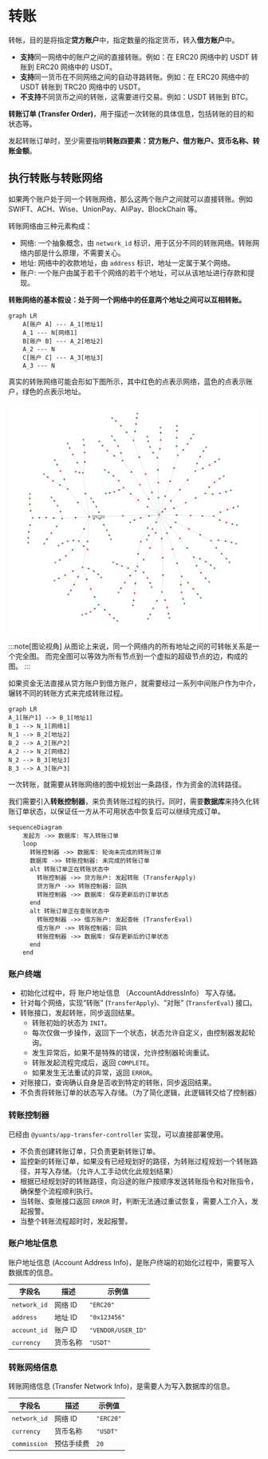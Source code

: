 # 转账

转帐，目的是将指定**贷方账户**中，指定数量的指定货币，转入**借方账户**中。

- **支持**同一网络中的账户之间的直接转账。例如：在 ERC20 网络中的 USDT 转账到 ERC20 网络中的 USDT。
- **支持**同一货币在不同网络之间的自动寻路转账。例如：在 ERC20 网络中的 USDT 转账到 TRC20 网络中的 USDT。
- **不支持**不同货币之间的转账，这需要进行交易。例如：USDT 转账到 BTC。

**转账订单 (Transfer Order)**，用于描述一次转账的具体信息，包括转账的目的和状态等。

发起转账订单时，至少需要指明**转账四要素：贷方账户、借方账户、货币名称、转账金额**。

## 执行转账与转账网络

如果两个账户处于同一个转账网络，那么这两个账户之间就可以直接转账。例如 SWIFT、ACH、Wise、UnionPay、AliPay、BlockChain 等。

转账网络由三种元素构成：

- 网络: 一个抽象概念，由 `network_id` 标识，用于区分不同的转账网络。转账网络内部是什么原理，不需要关心。
- 地址: 网络中的收款地址，由 `address` 标识，地址一定属于某个网络。
- 账户: 一个账户由属于若干个网络的若干个地址，可以从该地址进行存款和提现。

**转账网络的基本假设：处于同一个网络中的任意两个地址之间可以互相转账。**

```mermaid
graph LR
    A[账户 A] --- A_1[地址1]
    A_1 --- N[网络1]
    B[账户 B] --- A_2[地址2]
    A_2 --- N
    C[账户 C] --- A_3[地址3]
    A_3 --- N
```

真实的转账网络可能会形如下图所示，其中红色的点表示网络，蓝色的点表示账户，绿色的点表示地址。

![transfer-network](./transfer-network.png)

:::note[图论视角]
从图论上来说，同一个网络内的所有地址之间的可转帐关系是一个完全图。
而完全图可以等效为所有节点到一个虚拟的超级节点的边，构成的图。
:::

如果资金无法直接从贷方账户到借方账户，就需要经过一系列中间账户作为中介，辗转不同的转账方式来完成转账过程。

```mermaid
graph LR
A_1[账户1] --> B_1[地址1]
B_1 --> N_1[网络1]
N_1 --> B_2[地址2]
B_2 --> A_2[账户2]
A_2 --> N_2[网络2]
N_2 --> B_3[地址3]
B_3 --> A_3[账户3]

```

一次转账，就需要从转账网络的图中规划出一条路径，作为资金的流转路径。

我们需要引入**转账控制器**，来负责转账过程的执行。同时，需要**数据库**来持久化转账订单状态，以保证任一方从不可用状态中恢复后可以继续完成订单。

```mermaid
sequenceDiagram
    发起方 ->> 数据库: 写入转账订单
    loop
      转账控制器 ->> 数据库: 轮询未完成的转账订单
      数据库 ->> 转账控制器: 未完成的转账订单
      alt 转账订单正在转账状态中
        转账控制器 ->> 贷方账户: 发起转账 (TransferApply)
        贷方账户 ->> 转账控制器: 回执
        转账控制器 ->> 数据库: 保存更新后的订单状态
      end
      alt 转账订单正在查账状态中
        转账控制器 ->> 借方账户: 发起查帐 (TransferEval)
        借方账户 ->> 转账控制器: 回执
        转账控制器 ->> 数据库: 保存更新后的订单状态
      end
    end

```

### 账户终端

- 初始化过程中，将 账户地址信息 （AccountAddressInfo） 写入存储。
- 针对每个网络，实现“转账” (`TransferApply`)、“对账” (`TransferEval`) 接口。
- 转账接口，发起转账，同步返回结果。
  - 转账初始的状态为 `INIT`。
  - 每次仅做一步操作，返回下一个状态，状态允许自定义，由控制器发起轮询。
  - 发生异常后，如果不是特殊的错误，允许控制器轮询重试。
  - 转账发起流程完成后，返回 `COMPLETE`。
  - 如果发生无法重试的异常，返回 `ERROR`。
- 对账接口，查询确认自身是否收到特定的转账，同步返回结果。
- 不负责将转账订单的状态写入存储。（为了简化逻辑，此逻辑转交给了控制器）

### 转账控制器

已经由 `@yuants/app-transfer-controller` 实现，可以直接部署使用。

- 不负责创建转账订单，只负责更新转账订单。
- 监控新的转账订单，如果没有已经规划好的路径，为转账过程规划一个转账路径，并写入存储。（允许人工手动优化此规划结果）
- 根据已经规划好的转账路径，向沿途的账户按顺序发送转账指令和对账指令，确保整个流程顺利执行。
- 当转账、查账接口返回 `ERROR` 时，判断无法通过重试恢复，需要人工介入，发起报警。
- 当整个转账流程超时时，发起报警。

### 账户地址信息

账户地址信息 (Account Address Info)，是账户终端的初始化过程中，需要写入数据库的信息。

| 字段名       | 描述     | 示例值             |
| ------------ | -------- | ------------------ |
| `network_id` | 网络 ID  | `"ERC20"`          |
| `address`    | 地址 ID  | `"0x123456"`       |
| `account_id` | 账户 ID  | `"VENDOR/USER_ID"` |
| `currency`   | 货币名称 | `"USDT"`           |

### 转账网络信息

转账网络信息 (Transfer Network Info)，是需要人为写入数据库的信息。

| 字段名       | 描述       | 示例值    |
| ------------ | ---------- | --------- |
| `network_id` | 网络 ID    | `"ERC20"` |
| `currency`   | 货币名称   | `"USDT"`  |
| `commission` | 预估手续费 | `20`      |
